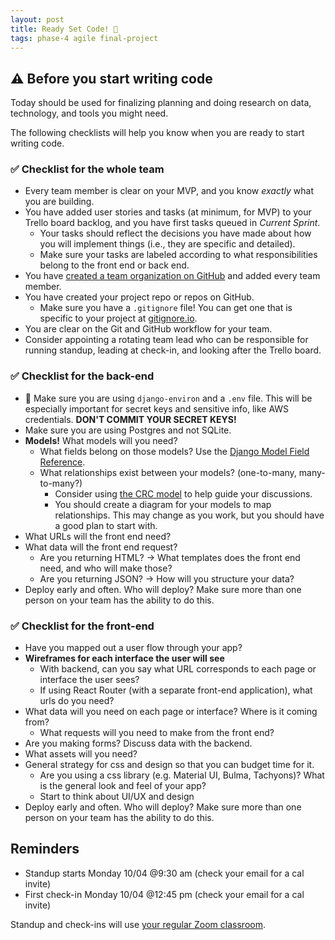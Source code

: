 ```yaml
---
layout: post
title: Ready Set Code! 🚥
tags: phase-4 agile final-project
---
```


## ⚠️ Before you start writing code

Today should be used for finalizing planning and doing research on data, technology, and tools you might need.

The following checklists will help you know when you are ready to start writing code.

### ✅ Checklist for the whole team

- Every team member is clear on your MVP, and you know _exactly_ what you are building.
- You have added user stories and tasks (at minimum, for MVP) to your Trello board backlog, and you have first tasks queued in _Current Sprint_.
  - Your tasks should reflect the decisions you have made about how you will implement things (i.e., they are specific and detailed).
  - Make sure your tasks are labeled according to what responsibilities belong to the front end or back end.
- You have [created a team organization on GitHub](https://docs.github.com/en/organizations/collaborating-with-groups-in-organizations/creating-a-new-organization-from-scratch) and added every team member.
- You have created your project repo or repos on GitHub.
  - Make sure you have a `.gitignore` file! You can get one that is specific to your project at [gitignore.io](https://www.toptal.com/developers/gitignore).
- You are clear on the Git and GitHub workflow for your team.
- Consider appointing a rotating team lead who can be responsible for running standup, leading at check-in, and looking after the Trello board.

### ✅ Checklist for the back-end

- 🚨 Make sure you are using `django-environ` and a `.env` file. This will be especially important for secret keys and sensitive info, like AWS credentials. **DON'T COMMIT YOUR SECRET KEYS!**
- Make sure you are using Postgres and not SQLite.
- **Models!** What models will you need?
  - What fields belong on those models? Use the [Django Model Field Reference](https://docs.djangoproject.com/en/3.1/ref/models/fields/).
  - What relationships exist between your models? (one-to-many, many-to-many?)
    - Consider using [the CRC model](http://agilemodeling.com/artifacts/crcModel.htm) to help guide your discussions.
    - You should create a diagram for your models to map relationships. This may change as you work, but you should have a good plan to start with.
- What URLs will the front end need?
- What data will the front end request?
  - Are you returning HTML? -> What templates does the front end need, and who will make those?
  - Are you returning JSON? -> How will you structure your data?
- Deploy early and often. Who will deploy? Make sure more than one person on your team has the ability to do this.

### ✅ Checklist for the front-end

- Have you mapped out a user flow through your app?
- **Wireframes for each interface the user will see**
  - With backend, can you say what URL corresponds to each page or interface the user sees?
  - If using React Router (with a separate front-end application), what urls do you need?
- What data will you need on each page or interface? Where is it coming from?
  - What requests will you need to make from the front end?
- Are you making forms? Discuss data with the backend.
- What assets will you need?
- General strategy for css and design so that you can budget time for it.
  - Are you using a css library (e.g. Material UI, Bulma, Tachyons)? What is the general look and feel of your app?
  - Start to think about UI/UX and design
- Deploy early and often. Who will deploy? Make sure more than one person on your team has the ability to do this.

## Reminders

- Standup starts Monday 10/04 @9:30 am (check your email for a cal invite)
- First check-in Monday 10/04 @12:45 pm (check your email for a cal invite)

Standup and check-ins will use [your regular Zoom classroom](https://us02web.zoom.us/j/88017099254?pwd=S0dXVDlNaE1wWU1uTE5mVFFDa0xoZz09).
